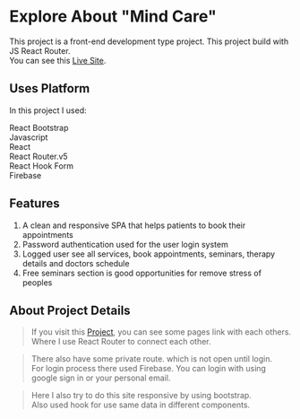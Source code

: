 # Explore About "Mind Care"

This project is a front-end development type project. This project build with JS React Router.\
You can see this [Live Site](https://healthcare-website-faiusnahin.web.app/).

## Uses Platform

In this project I used:

React Bootstrap\
Javascript\
React\
React Router.v5\
React Hook Form\
Firebase

## Features

1. A clean and responsive SPA that helps patients to book their appointments
2. Password authentication used for the user login system 
3. Logged user see all services, book appointments, seminars, therapy details and doctors schedule
4. Free seminars section is good opportunities for remove stress of peoples 

## About Project Details

> If you visit this [Project](https://healthcare-website-faiusnahin.web.app/), you can see some pages link with each others.\
Where I use React Router to connect each other.

> There also have some private route. which is not open until login.\
For login process there used Firebase. You can login with using google sign in or your personal email.

> Here I also try to do this site responsive by using bootstrap.\
Also used hook for use same data in different components.
